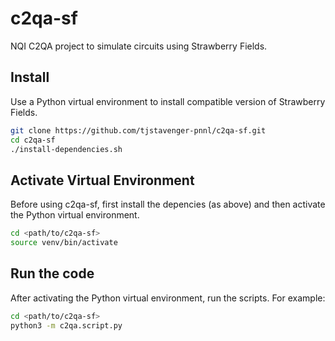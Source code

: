 # c2qa-sf

NQI C2QA project to simulate circuits using Strawberry Fields.

## Install

Use a Python virtual environment to install compatible version of Strawberry Fields.

```bash
git clone https://github.com/tjstavenger-pnnl/c2qa-sf.git
cd c2qa-sf
./install-dependencies.sh
```

## Activate Virtual Environment

Before using c2qa-sf, first install the depencies (as above) and then activate the Python virtual environment.

```bash
cd <path/to/c2qa-sf>
source venv/bin/activate
```

## Run the code

After activating the Python virtual environment, run the scripts. For example:

```bash
cd <path/to/c2qa-sf>
python3 -m c2qa.script.py
```
